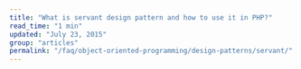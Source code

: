 ```yaml
---
title: "What is servant design pattern and how to use it in PHP?"
read_time: "1 min"
updated: "July 23, 2015"
group: "articles"
permalink: "/faq/object-oriented-programming/design-patterns/servant/"
---
```


